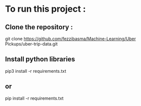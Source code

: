 # To run this project :

## Clone the repository :
git clone https://github.com/fezzibasma/Machine-Learning/Uber Pickups/uber-trip-data.git

## Install python libraries
pip3 install -r requirements.txt 

## or

pip install -r requirements.txt
